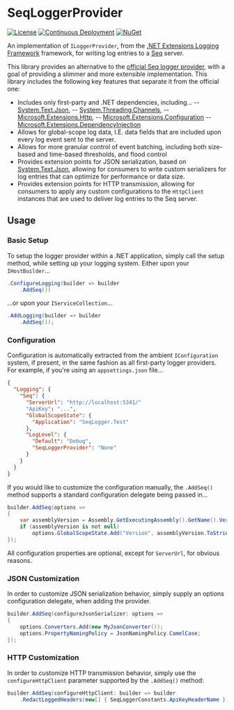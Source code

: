 # SeqLoggerProvider

[![License](https://img.shields.io/badge/license-MIT-blue.svg)](LICENSE)
[![Continuous Deployment](https://github.com/JakenVeina/SeqLoggerProvider/workflows/Continuous%20Deployment/badge.svg)](https://github.com/JakenVeina/SeqLoggerProvider/actions?query=workflow%3A%22Continuous+Deployment%22)
[![NuGet](https://img.shields.io/nuget/v/SeqLoggerProvider.svg)](https://www.nuget.org/packages/SeqLoggerProvider/)

An implementation of `ILoggerProvider`, from the [.NET Extensions Logging Framework](https://docs.microsoft.com/en-us/dotnet/core/extensions/logging?tabs=command-line) framework, for writing log entries to a [Seq](https://datalust.co/seq) server.

This library provides an alternative to the [official Seq logger provider](https://datalust.co/seq), with a goal of providing a slimmer and more extensible implementation. This library includes the following key features that separate it from the official one:

 - Includes only first-party and .NET dependencies, including...
 -- [System.Text.Json](https://docs.microsoft.com/en-us/dotnet/api/system.text.json?view=net-5.0),
 -- [System.Threading.Channels](https://docs.microsoft.com/en-us/dotnet/api/system.threading.channels?view=net-5.0),
 -- [Microsoft.Extensions.Http](https://docs.microsoft.com/en-us/aspnet/core/fundamentals/http-requests?view=aspnetcore-5.0),
 -- [Microsoft.Extensions.Configuration](https://docs.microsoft.com/en-us/dotnet/api/microsoft.extensions.configuration?view=dotnet-plat-ext-5.0)
 -- [Microsoft.Extensions.DependencyInjection](https://docs.microsoft.com/en-us/dotnet/core/extensions/dependency-injection)
 - Allows for global-scope log data, I.E. data fields that are included upon every log event sent to the server.
 - Allows for more granular control of event batching, including both size-based and time-based thresholds, and flood control
 - Provides extension points for JSON serialization, based on [System.Text.Json](https://docs.microsoft.com/en-us/dotnet/api/system.text.json?view=net-5.0), allowing for consumers to write custom serializers for log entries that can optimize for performance or data size.
 - Provides extension points for HTTP transmission, allowing for consumers to apply any custom configurations to the `HttpClient` instances that are used to deliver log entries to the Seq server.

## Usage

### Basic Setup

To setup the logger provider within a .NET application, simply call the setup method, while setting up your logging system. Either upon your `IHostBuilder`...

```cs
.ConfigureLogging(builder => builder
    .AddSeq())
```

...or upon your `IServiceCollection`...

```cs
.AddLogging(builder => builder
    .AddSeq());
```

### Configuration

Configuration is automatically extracted from the ambient `IConfiguration` system, if present, in the same fashion as all first-party logger providers. For example, if you're using an `appsettings.json` file...

```json
{
  "Logging": {
    "Seq": {
      "ServerUrl": "http://localhost:5341/"
      "ApiKey": "...",
      "GlobalScopeState": {
        "Application": "SeqLogger.Test"
      },
      "LogLevel": {
        "Default": "Debug",
        "SeqLoggerProvider": "None"
      }
    }
  }
}
```

If you would like to customize the configuration manually, the `.AddSeq()` method supports a standard configuration delegate being passed in...

```cs
builder.AddSeq(options =>
{
	var assemblyVersion = Assembly.GetExecutingAssembly().GetName().Version;
	if (assemblyVersion is not null)
        options.GlobalScopeState.Add("Version", assemblyVersion.ToString();
});
```

All configuration properties are optional, except for `ServerUrl`, for obvious reasons.

### JSON Customization

In order to customize JSON serialization behavior, simply supply an options configuration delegate, when adding the provider.

```cs
builder.AddSeq(configureJsonSerializer: options =>
{
    options.Converters.Add(new MyJsonConverter());
    options.PropertyNamingPolicy = JsonNamingPolicy.CamelCase;
});
```

### HTTP Customization

In order to customize HTTP transmission behavior, simply use the `configureHttpClient` parameter supported by the `.AddSeq()` method:

```cs
builder.AddSeq(configureHttpClient: builder => builder
    .RedactLoggedHeaders(new[] { SeqLoggerConstants.ApiKeyHeaderName }));
```
